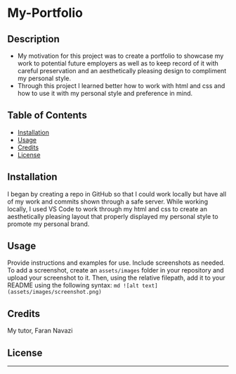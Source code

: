 # My-Portfolio
## Description
- My motivation for this project was to create a portfolio to showcase my work to potential future employers as well as to keep record of it with careful preservation and an aesthetically pleasing design to compliment my personal style.
- Through this project I learned better how to work with html and css and how to use it with my personal style and preference in mind. 
## Table of Contents
- [Installation](#installation)
- [Usage](#usage)
- [Credits](#credits)
- [License](#license)
## Installation
I began by creating a repo in GitHub so that I could work locally but have all of my work and commits shown through a safe server.
While working locally, I used VS Code to work through my html and css to create an aesthetically pleasing layout that properly displayed my personal style to promote my personal brand.
## Usage <!-- Need help with --> 
Provide instructions and examples for use. Include screenshots as needed.
To add a screenshot, create an `assets/images` folder in your repository and upload your screenshot to it. Then, using the relative filepath, add it to your README using the following syntax:
    ```md
    ![alt text](assets/images/screenshot.png)
    ```
## Credits
My tutor, Faran Navazi
## License
---